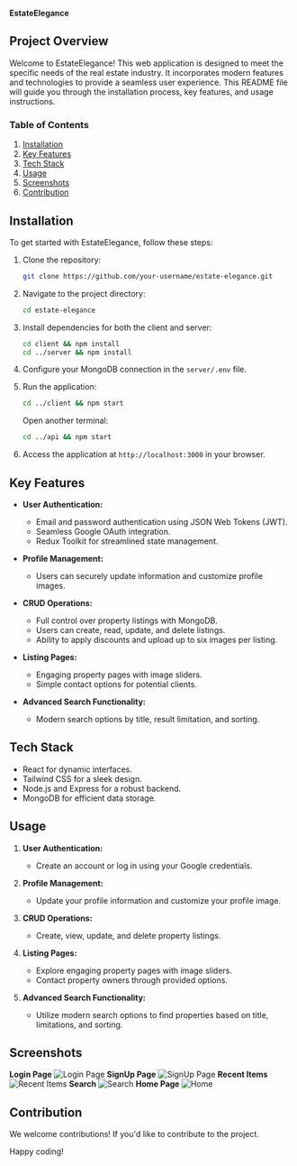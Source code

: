 **EstateElegance**

## Project Overview

Welcome to EstateElegance! This web application is designed to meet the specific needs of the real estate industry. It incorporates modern features and technologies to provide a seamless user experience. This README file will guide you through the installation process, key features, and usage instructions.

### Table of Contents

1. [Installation](#installation)
2. [Key Features](#key-features)
3. [Tech Stack](#tech-stack)
4. [Usage](#usage)
5. [Screenshots](#screenshots)
6. [Contribution](#contribution)

## Installation

To get started with EstateElegance, follow these steps:

1. Clone the repository:

   ```bash
   git clone https://github.com/your-username/estate-elegance.git
   ```

2. Navigate to the project directory:

   ```bash
   cd estate-elegance
   ```

3. Install dependencies for both the client and server:

   ```bash
   cd client && npm install
   cd ../server && npm install
   ```

4. Configure your MongoDB connection in the `server/.env` file.

5. Run the application:

   ```bash
   cd ../client && npm start
   ```

   Open another terminal:

   ```bash
   cd ../api && npm start
   ```

6. Access the application at `http://localhost:3000` in your browser.

## Key Features

- **User Authentication:**

  - Email and password authentication using JSON Web Tokens (JWT).
  - Seamless Google OAuth integration.
  - Redux Toolkit for streamlined state management.

- **Profile Management:**

  - Users can securely update information and customize profile images.

- **CRUD Operations:**

  - Full control over property listings with MongoDB.
  - Users can create, read, update, and delete listings.
  - Ability to apply discounts and upload up to six images per listing.

- **Listing Pages:**

  - Engaging property pages with image sliders.
  - Simple contact options for potential clients.

- **Advanced Search Functionality:**
  - Modern search options by title, result limitation, and sorting.

## Tech Stack

- React for dynamic interfaces.
- Tailwind CSS for a sleek design.
- Node.js and Express for a robust backend.
- MongoDB for efficient data storage.

## Usage

1. **User Authentication:**

   - Create an account or log in using your Google credentials.

2. **Profile Management:**

   - Update your profile information and customize your profile image.

3. **CRUD Operations:**

   - Create, view, update, and delete property listings.

4. **Listing Pages:**

   - Explore engaging property pages with image sliders.
   - Contact property owners through provided options.

5. **Advanced Search Functionality:**
   - Utilize modern search options to find properties based on title, limitations, and sorting.

## Screenshots

**Login Page**
![Login Page](https://github.com/Emran-Y/mock/raw/main/Screenshots/login.jpg)
**SignUp Page**
![SignUp Page](https://github.com/Emran-Y/mock/blob/main/Screenshots/signUp.jpg)
**Recent Items**
![Recent Items](https://github.com/Emran-Y/mock/blob/main/Screenshots/signUp.jpg)
**Search**
![Search](https://github.com/Emran-Y/mock/blob/main/Screenshots/search.jpg)
**Home Page**
![Home](https://github.com/Emran-Y/mock/blob/main/Screenshots/home.jpg)

## Contribution

We welcome contributions! If you'd like to contribute to the project.

Happy coding!
